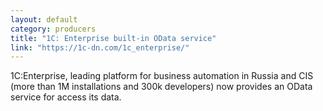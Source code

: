 ```yaml
---
layout: default
category: producers
title: "1C: Enterprise built-in OData service"
link: "https://1c-dn.com/1c_enterprise/"
---
```

1C:Enterprise, leading platform for business automation in Russia and CIS (more than 1M installations and 300k developers) now provides an OData service for access its data.
